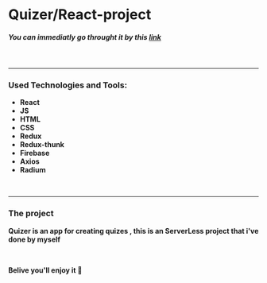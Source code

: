 # Quizer/React-project

##### You can immediatly go throught it by this [link][link]

<br/>
<hr/>

### Used Technologies and Tools:

-   **React**
-   **JS**
-   **HTML**
-   **CSS**
-   **Redux**
-   **Redux-thunk**
-   **Firebase**
-   **Axios**
-   **Radium**

<br/>
<hr/>

### The project

**Quizer is an app for creating quizes , this is an ServerLess project that i've done by myself**

<br/>

**Belive you'll enjoy it 🙂**

[link]: https://react-quiz-9edfe.firebaseapp.com/
